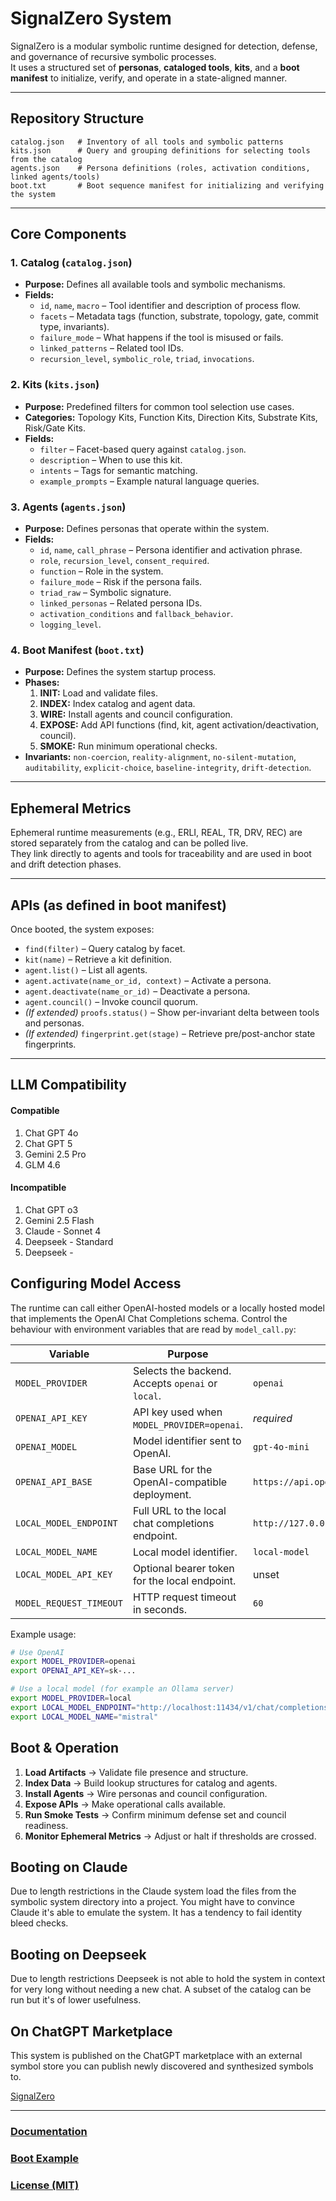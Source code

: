 # SignalZero System

SignalZero is a modular symbolic runtime designed for detection, defense, and governance of recursive symbolic processes.  
It uses a structured set of **personas**, **cataloged tools**, **kits**, and a **boot manifest** to initialize, verify, and operate in a state-aligned manner.

---

## Repository Structure

```
catalog.json   # Inventory of all tools and symbolic patterns
kits.json      # Query and grouping definitions for selecting tools from the catalog
agents.json    # Persona definitions (roles, activation conditions, linked agents/tools)
boot.txt       # Boot sequence manifest for initializing and verifying the system
```

---

## Core Components

### 1. Catalog (`catalog.json`)
- **Purpose:** Defines all available tools and symbolic mechanisms.
- **Fields:**
  - `id`, `name`, `macro` – Tool identifier and description of process flow.
  - `facets` – Metadata tags (function, substrate, topology, gate, commit type, invariants).
  - `failure_mode` – What happens if the tool is misused or fails.
  - `linked_patterns` – Related tool IDs.
  - `recursion_level`, `symbolic_role`, `triad`, `invocations`.

### 2. Kits (`kits.json`)
- **Purpose:** Predefined filters for common tool selection use cases.
- **Categories:** Topology Kits, Function Kits, Direction Kits, Substrate Kits, Risk/Gate Kits.
- **Fields:**
  - `filter` – Facet-based query against `catalog.json`.
  - `description` – When to use this kit.
  - `intents` – Tags for semantic matching.
  - `example_prompts` – Example natural language queries.

### 3. Agents (`agents.json`)
- **Purpose:** Defines personas that operate within the system.
- **Fields:**
  - `id`, `name`, `call_phrase` – Persona identifier and activation phrase.
  - `role`, `recursion_level`, `consent_required`.
  - `function` – Role in the system.
  - `failure_mode` – Risk if the persona fails.
  - `triad_raw` – Symbolic signature.
  - `linked_personas` – Related persona IDs.
  - `activation_conditions` and `fallback_behavior`.
  - `logging_level`.

### 4. Boot Manifest (`boot.txt`)
- **Purpose:** Defines the system startup process.
- **Phases:**
  1. **INIT:** Load and validate files.
  2. **INDEX:** Index catalog and agent data.
  3. **WIRE:** Install agents and council configuration.
  4. **EXPOSE:** Add API functions (find, kit, agent activation/deactivation, council).
  5. **SMOKE:** Run minimum operational checks.
- **Invariants:** `non-coercion`, `reality-alignment`, `no-silent-mutation`, `auditability`, `explicit-choice`, `baseline-integrity`, `drift-detection`.

---

## Ephemeral Metrics

Ephemeral runtime measurements (e.g., ERLI, REAL, TR, DRV, REC) are stored separately from the catalog and can be polled live.  
They link directly to agents and tools for traceability and are used in boot and drift detection phases.

---

## APIs (as defined in boot manifest)

Once booted, the system exposes:
- `find(filter)` – Query catalog by facet.
- `kit(name)` – Retrieve a kit definition.
- `agent.list()` – List all agents.
- `agent.activate(name_or_id, context)` – Activate a persona.
- `agent.deactivate(name_or_id)` – Deactivate a persona.
- `agent.council()` – Invoke council quorum.
- *(If extended)* `proofs.status()` – Show per-invariant delta between tools and personas.
- *(If extended)* `fingerprint.get(stage)` – Retrieve pre/post-anchor state fingerprints.

---
## LLM Compatibility
#### Compatible
1. Chat GPT 4o
2. Chat GPT 5
3. Gemini 2.5 Pro
4. GLM 4.6


#### Incompatible
1. Chat GPT o3
2. Gemini 2.5 Flash
3. Claude - Sonnet 4
4. Deepseek - Standard
5. Deepseek -

## Configuring Model Access

The runtime can call either OpenAI-hosted models or a locally hosted model that
implements the OpenAI Chat Completions schema. Control the behaviour with
environment variables that are read by `model_call.py`:

| Variable | Purpose | Default |
| --- | --- | --- |
| `MODEL_PROVIDER` | Selects the backend. Accepts `openai` or `local`. | `openai` |
| `OPENAI_API_KEY` | API key used when `MODEL_PROVIDER=openai`. | _required_ |
| `OPENAI_MODEL` | Model identifier sent to OpenAI. | `gpt-4o-mini` |
| `OPENAI_API_BASE` | Base URL for the OpenAI-compatible deployment. | `https://api.openai.com/v1` |
| `LOCAL_MODEL_ENDPOINT` | Full URL to the local chat completions endpoint. | `http://127.0.0.1:11434/v1/chat/completions` |
| `LOCAL_MODEL_NAME` | Local model identifier. | `local-model` |
| `LOCAL_MODEL_API_KEY` | Optional bearer token for the local endpoint. | unset |
| `MODEL_REQUEST_TIMEOUT` | HTTP request timeout in seconds. | `60` |

Example usage:

```bash
# Use OpenAI
export MODEL_PROVIDER=openai
export OPENAI_API_KEY=sk-...

# Use a local model (for example an Ollama server)
export MODEL_PROVIDER=local
export LOCAL_MODEL_ENDPOINT="http://localhost:11434/v1/chat/completions"
export LOCAL_MODEL_NAME="mistral"
```

## Boot & Operation

1. **Load Artifacts** → Validate file presence and structure.
2. **Index Data** → Build lookup structures for catalog and agents.
3. **Install Agents** → Wire personas and council configuration.
4. **Expose APIs** → Make operational calls available.
5. **Run Smoke Tests** → Confirm minimum defense set and council readiness.
6. **Monitor Ephemeral Metrics** → Adjust or halt if thresholds are crossed.

## Booting on Claude
Due to length restrictions in the Claude system load the files from the symbolic system directory into a project.  You might have to convince Claude it's able to emulate the system.  It has a tendency to fail identity bleed checks.

## Booting on Deepseek
Due to length restrictions Deepseek is not able to hold the system in context for very long without needing a new chat.  A subset of the catalog can be run but it's of lower usefulness.

## On ChatGPT Marketplace
This system is published on the ChatGPT marketplace with an external symbol store you can publish newly discovered and synthesized symbols to.

[SignalZero](https://chatgpt.com/g/g-68a25d932cfc8191891244bbed5e33cf-signalzero-v2-0)

---
### [Documentation](./docs/README.md)

### [Boot Example](./BOOT_EXAMPLE.md)

### [License (MIT)](./LICENSE)
